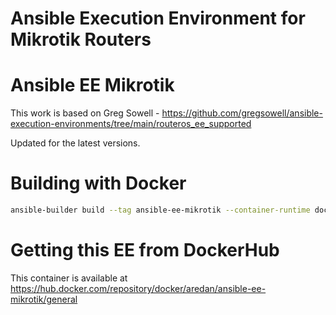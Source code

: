 # Ansible Execution Environment for Mikrotik Routers
# Ansible EE Mikrotik

This work is based on Greg Sowell - https://github.com/gregsowell/ansible-execution-environments/tree/main/routeros_ee_supported

Updated for the latest versions.

# Building with Docker

```bash 
ansible-builder build --tag ansible-ee-mikrotik --container-runtime docker
```

# Getting this EE from DockerHub

This container is available at https://hub.docker.com/repository/docker/aredan/ansible-ee-mikrotik/general
